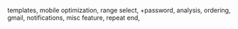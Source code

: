 templates,
mobile optimization,
range select,
+password,
analysis,
ordering,
gmail,
notifications,
misc feature,
repeat end,
